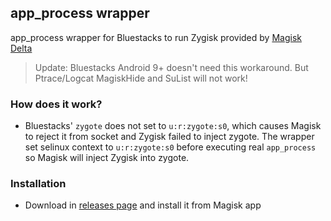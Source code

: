 ## app_process wrapper
app_process wrapper for Bluestacks to run Zygisk provided by [Magisk Delta](http://huskydg.github.io/magisk-files)

> Update: Bluestacks Android 9+ doesn't need this workaround. But Ptrace/Logcat MagiskHide and SuList will not work!

### How does it work?
- Bluestacks' `zygote` does not set to `u:r:zygote:s0`, which causes Magisk to reject it from socket and Zygisk failed to inject zygote. The wrapper set selinux context to `u:r:zygote:s0` before executing real `app_process` so Magisk will inject Zygisk into zygote.

### Installation
- Download in [releases page](https://github.com/HuskyDG/app_process_wrapper/releases) and install it from Magisk app


